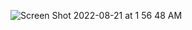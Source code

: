 ![Screen Shot 2022-08-21 at 1 56 48 AM](https://user-images.githubusercontent.com/64763229/185777753-1ec5e1a6-1f4f-4a6f-9400-efb53afbd40f.png)
